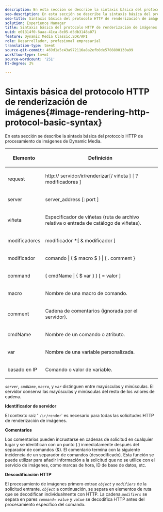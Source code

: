 ```yaml
---
description: En esta sección se describe la sintaxis básica del protocolo HTTP de procesamiento de imágenes de Dynamic Media.
seo-description: En esta sección se describe la sintaxis básica del protocolo HTTP de procesamiento de imágenes de Dynamic Media.
seo-title: Sintaxis básica del protocolo HTTP de renderización de imágenes
solution: Experience Manager
title: Sintaxis básica del protocolo HTTP de renderización de imágenes
uuid: e01314f0-6aaa-41ca-8c05-d5db3148a071
feature: Dynamic Media Classic,SDK/API
role: Desarrollador, profesional empresarial
translation-type: tm+mt
source-git-commit: 469d1a5c43a972116a8a2efb0de5708800130a99
workflow-type: tm+mt
source-wordcount: '251'
ht-degree: 3%

---
```



# Sintaxis básica del protocolo HTTP de renderización de imágenes{#image-rendering-http-protocol-basic-syntax}

En esta sección se describe la sintaxis básica del protocolo HTTP de procesamiento de imágenes de Dynamic Media.

<table id="table_0A7D7207EE6D4B08B62BE8620EBE0B25"> 
 <thead> 
  <tr> 
   <th colname="col1" class="entry"> <p>Elemento </p> </th> 
   <th colname="col2" class="entry"> <p>Definición </p> </th> 
  </tr> 
 </thead>
 <tbody> 
  <tr> 
   <td colname="col1"> <p><span class="varname"> request</span> </p> </td> 
   <td colname="col2"> <p>http://<span class="varname"> servidor</span>/ir/renderizar[/<span class="varname"> viñeta</span> ] [ ?<span class="varname"> modificadores</span> ] </p> </td> 
  </tr> 
  <tr> 
   <td colname="col1"> <p><span class="varname"> server </span> </p> </td> 
   <td colname="col2"> <p><span class="varname"> server_address</span> [:<span class="varname"> port</span> ] </p> </td> 
  </tr> 
  <tr> 
   <td colname="col1"> <p><span class="varname"> viñeta  </span> </p> </td> 
   <td colname="col2"> <p>Especificador de viñetas (ruta de archivo relativa o entrada de catálogo de viñetas). </p> </td> 
  </tr> 
  <tr> 
   <td colname="col1"> <p><span class="varname"> modificadores </span> </p> </td> 
   <td colname="col2"> <p><span class="varname"> modificador</span> *[ &amp;  <span class="varname"> modificador</span> ] </p> </td> 
  </tr> 
  <tr> 
   <td colname="col1"> <p><span class="varname"> modificador </span> </p> </td> 
   <td colname="col2"> <p><span class="varname"> comando</span> | { $  <span class="varname"> macro</span> $ } | { .<span class="varname"> comment</span> } </p> </td> 
  </tr> 
  <tr> 
   <td colname="col1"> <p><span class="varname"> command  </span> </p> </td> 
   <td colname="col2"> <p>{ <span class="varname"> cmdName</span> | { $<span class="varname"> var</span> } } [ = <span class="varname"> valor</span> ] </p> </td> 
  </tr> 
  <tr> 
   <td colname="col1"> <p><span class="varname"> macro  </span> </p> </td> 
   <td colname="col2"> <p>Nombre de una macro de comando. </p> </td> 
  </tr> 
  <tr> 
   <td colname="col1"> <p><span class="varname"> comment  </span> </p> </td> 
   <td colname="col2"> <p>Cadena de comentarios (ignorada por el servidor). </p> </td> 
  </tr> 
  <tr> 
   <td colname="col1"> <p><span class="varname"> cmdName  </span> </p> </td> 
   <td colname="col2"> <p>Nombre de un comando o atributo. </p> </td> 
  </tr> 
  <tr> 
   <td colname="col1"> <p><span class="varname"> var </span> </p> </td> 
   <td colname="col2"> <p>Nombre de una variable personalizada. </p> </td> 
  </tr> 
  <tr> 
   <td colname="col1"> <p><span class="varname"> basado en IP </span> </p> </td> 
   <td colname="col2"> <p>Comando o valor de variable. </p> </td> 
  </tr> 
 </tbody> 
</table>

*`server`*,  *`cmdName`*,  *`macro`*, y  *`var`* distinguen entre mayúsculas y minúsculas. El servidor conserva las mayúsculas y minúsculas del resto de los valores de cadena.

**Identificador de servidor**

El contexto raíz &#39; `/ir/render`&#39; es necesario para todas las solicitudes HTTP de renderización de imágenes.

**Comentarios**

Los comentarios pueden incrustarse en cadenas de solicitud en cualquier lugar y se identifican con un punto (.) inmediatamente después del separador de comandos (&amp;). El comentario termina con la siguiente incidencia de un separador de comandos (descodificado). Esta función se puede utilizar para añadir información a la solicitud que no se utilice con el servicio de imágenes, como marcas de hora, ID de base de datos, etc.

**Descodificación HTTP**

El procesamiento de imágenes primero extrae *`object`* y *`modifiers`* de la solicitud entrante. *`object`* a continuación, se separa en elementos de ruta que se decodifican individualmente con HTTP. La cadena *`modifiers`* se separa en pares *`command`*= *`value`* y *`value`* se decodifica HTTP antes del procesamiento específico del comando.
